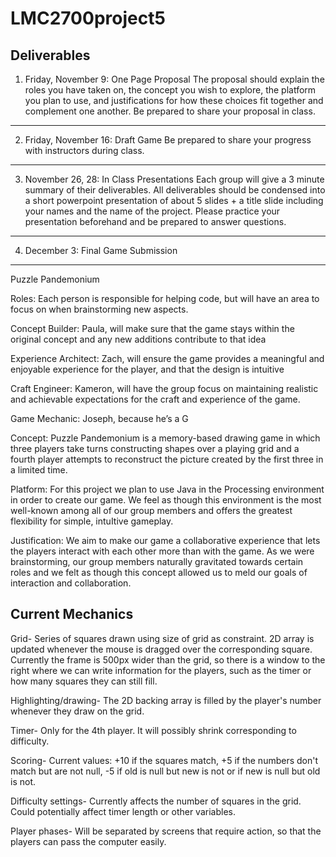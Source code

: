 # LMC2700project5

Deliverables
-----------------------------------------------
1. Friday, November 9: One Page Proposal
The proposal should explain the roles you have taken on, the concept you wish to explore, the platform you plan to use, and justifications for how these choices fit together and complement one another. Be prepared to share your proposal in class.
-----
2. Friday, November 16: Draft Game
Be prepared to share your progress with instructors during class.
-----
3. November 26, 28: In Class Presentations
Each group will give a 3 minute summary of their deliverables. All deliverables should be condensed into a short powerpoint presentation of about 5 slides + a title slide including your names and the name of the project. Please practice your presentation beforehand and be prepared to answer questions.
-----
4. December 3: Final Game Submission
-----


Puzzle Pandemonium

Roles: Each person is responsible for helping code, but will have an area to focus on when brainstorming new aspects.

Concept Builder: Paula, will make sure that the game stays within the original concept and any new additions contribute to that idea

Experience Architect: Zach, will ensure the game provides a meaningful and enjoyable experience for the player, and that the design is intuitive

Craft Engineer: Kameron, will have the group focus on maintaining realistic and achievable expectations for the craft and experience of the game.

Game Mechanic: Joseph, because he’s a G

Concept: Puzzle Pandemonium is a memory-based drawing game in which three players take turns constructing shapes over a playing grid and a fourth player attempts to reconstruct the picture created by the first three in a limited time.

Platform: For this project we plan to use Java in the Processing environment in order to create our game. We feel as though this environment is the most well-known among all of our group members and offers the greatest flexibility for simple, intuItive gameplay.


Justification: We aim to make our game a collaborative experience that lets the players interact with each other more than with the game. As we were brainstorming, our group members naturally gravitated towards certain roles and we felt as though this concept allowed us to meld our goals of interaction and collaboration.


Current Mechanics
-----------------------------------------------------------------------------------------------
Grid- Series of squares drawn using size of grid as constraint. 2D array is updated whenever the mouse is dragged over the corresponding square. Currently the frame is 500px wider than the grid, so there is a window to the right where we can write information for the players, such as the timer or how many squares they can still fill.

Highlighting/drawing- The 2D backing array is filled by the player's number whenever they draw on the grid.

Timer- Only for the 4th player. It will possibly shrink corresponding to difficulty.

Scoring- Current values: +10 if the squares match, +5 if the numbers don't match but are not null, -5 if old is null but new is not or if new is null but old is not.

Difficulty settings- Currently affects the number of squares in the grid. Could potentially affect timer length or other variables.

Player phases- Will be separated by screens that require action, so that the players can pass the computer easily.